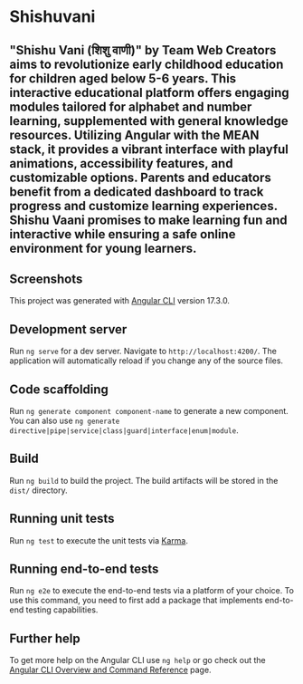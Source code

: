 # Shishuvani
## "Shishu Vani (शिशु वाणी)" by Team Web Creators aims to revolutionize early childhood education for children aged below 5-6 years. This interactive educational platform offers engaging modules tailored for alphabet and number learning, supplemented with general knowledge resources. Utilizing Angular with the MEAN stack, it provides a vibrant interface with playful animations, accessibility features, and customizable options. Parents and educators benefit from a dedicated dashboard to track progress and customize learning experiences. Shishu Vaani promises to make learning fun and interactive while ensuring a safe online environment for young learners.

## Screenshots


This project was generated with [Angular CLI](https://github.com/angular/angular-cli) version 17.3.0.

## Development server

Run `ng serve` for a dev server. Navigate to `http://localhost:4200/`. The application will automatically reload if you change any of the source files.

## Code scaffolding

Run `ng generate component component-name` to generate a new component. You can also use `ng generate directive|pipe|service|class|guard|interface|enum|module`.

## Build

Run `ng build` to build the project. The build artifacts will be stored in the `dist/` directory.

## Running unit tests

Run `ng test` to execute the unit tests via [Karma](https://karma-runner.github.io).

## Running end-to-end tests

Run `ng e2e` to execute the end-to-end tests via a platform of your choice. To use this command, you need to first add a package that implements end-to-end testing capabilities.

## Further help

To get more help on the Angular CLI use `ng help` or go check out the [Angular CLI Overview and Command Reference](https://angular.io/cli) page.
